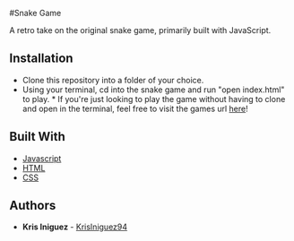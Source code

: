 #Snake Game

A retro take on the original snake game, primarily built with JavaScript.

## Installation

* Clone this repository into a folder of your choice.
* Using your terminal, cd into the snake game and run "open index.html" to play. \* If you're just looking to play the game without having to clone and open in the terminal, feel free to visit the games url [here](https://snake-game-4a256.firebaseapp.com/)!

## Built With

* [Javascript](https://reactjs.org/)
* [HTML](https://developer.mozilla.org/en-US/docs/Web/HTML)
* [CSS](https://developer.mozilla.org/en-US/docs/Web/CSS)

## Authors

* **Kris Iniguez** - [KrisIniguez94](https://github.com/KrisIniguez94)
